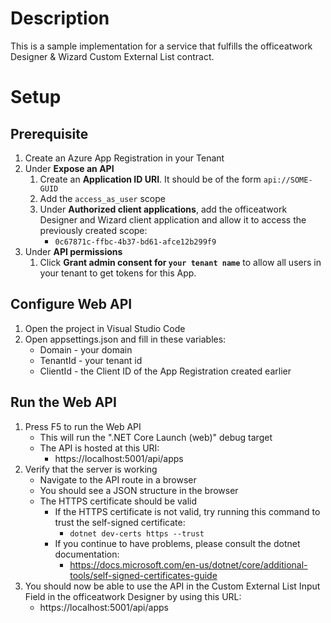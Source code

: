 ﻿# Description

This is a sample implementation for a service that fulfills the officeatwork Designer & Wizard Custom External List contract.

# Setup

## Prerequisite

1. Create an Azure App Registration in your Tenant
2. Under **Expose an API**
   1. Create an **Application ID URI**. It should be of the form `api://SOME-GUID`
   2. Add the `access_as_user` scope
   3. Under **Authorized client applications**, add the officeatwork Designer and Wizard client application and allow it to access the previously created scope:
      - `0c67871c-ffbc-4b37-bd61-afce12b299f9`
3. Under **API permissions**
   1. Click **Grant admin consent for `your tenant name`** to allow all users in your tenant to get tokens for this App.

## Configure Web API

1. Open the project in Visual Studio Code
2. Open appsettings.json and fill in these variables:
   - Domain - your domain
   - TenantId - your tenant id
   - ClientId - the Client ID of the App Registration created earlier

## Run the Web API

1. Press F5 to run the Web API
   - This will run the ".NET Core Launch (web)" debug target
   - The API is hosted at this URI:
     - https://localhost:5001/api/apps
2. Verify that the server is working
   - Navigate to the API route in a browser
   - You should see a JSON structure in the browser
   - The HTTPS certificate should be valid
     - If the HTTPS certificate is not valid, try running this command to trust the self-signed certificate:
       - `dotnet dev-certs https --trust`
     - If you continue to have problems, please consult the dotnet documentation:
       - https://docs.microsoft.com/en-us/dotnet/core/additional-tools/self-signed-certificates-guide
3. You should now be able to use the API in the Custom External List Input Field in the officeatwork Designer by using this URL:
   - https://localhost:5001/api/apps
